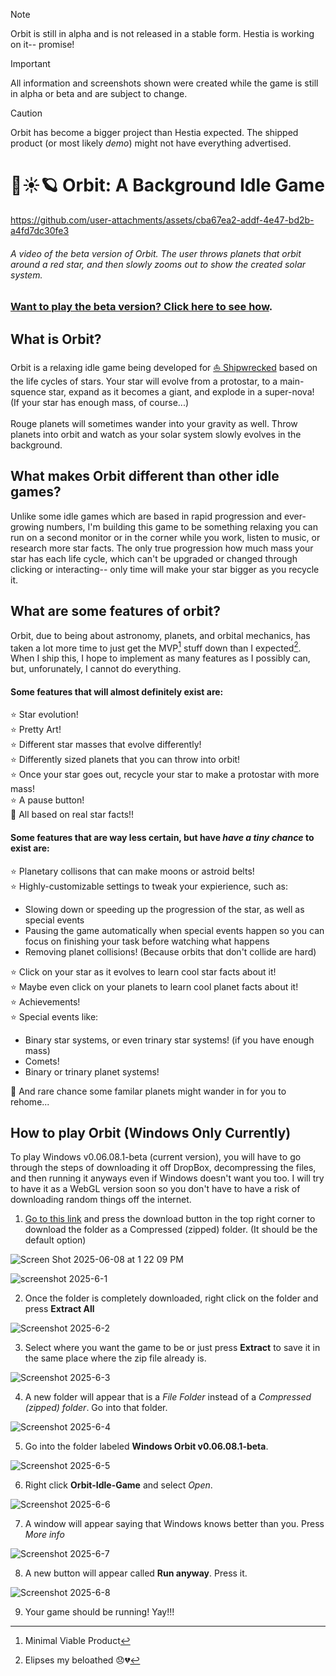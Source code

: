 > [!NOTE]
> Orbit is still in alpha and is not released in a stable form. Hestia is working on it-- promise!

> [!IMPORTANT]
> All information and screenshots shown were created while the game is still in alpha or beta and are subject to change.

> [!CAUTION]
> Orbit has become a bigger project than Hestia expected. The shipped product (or most likely *demo*) might not have everything advertised.

# 🌌☀️🪐 Orbit: A Background Idle Game


https://github.com/user-attachments/assets/cba67ea2-addf-4e47-bd2b-a4fd7dc30fe3


###### A video of the beta version of Orbit. The user throws planets that orbit around a red star, and then slowly zooms out to show the created solar system.

### [Want to play the beta version? Click here to see how](https://github.com/unsaltedkale/Orbit-Idle-Game/edit/main/README.md#how-to-play-orbit-windows-only-currently).

## What is Orbit?

Orbit is a relaxing idle game being developed for [⛵ Shipwrecked](https://shipwrecked.hackclub.com/) based on the life cycles of stars. Your star will evolve from a protostar, to a main-squence star, expand as it becomes a giant, and explode in a super-nova! (If your star has enough mass, of course...)\
\
Rouge planets will sometimes wander into your gravity as well. Throw planets into orbit and watch as your solar system slowly evolves in the background.

## What makes Orbit different than other idle games?

Unlike some idle games which are based in rapid progression and ever-growing numbers, I'm building this game to be something relaxing you can run on a second monitor or in the corner while you work, listen to music, or research more star facts. The only true progression how much mass your star has each life cycle, which can't be upgraded or changed through clicking or interacting-- only time will make your star bigger as you recycle it.   

## What are some features of orbit?

Orbit, due to being about astronomy, planets, and orbital mechanics, has taken a lot more time to just get the MVP[^1] stuff down than I expected[^2]. When I ship this, I hope to implement as many features as I possibly can, but, unforunately, I cannot do everything.

#### Some features that will almost definitely exist are:  
  
⭐ Star evolution!  
⭐ Pretty Art!  
⭐ Different star masses that evolve differently!  
⭐ Differently sized planets that you can throw into orbit!  
⭐ Once your star goes out, recycle your star to make a protostar with more mass!  
⭐ A pause button!  
🌟 All based on real star facts!!  

#### Some features that are way less certain, but have *have a tiny chance* to exist are:
⭐ Planetary collisons that can make moons or astroid belts!  
⭐ Highly-customizable settings to tweak your expierience, such as:  
* Slowing down or speeding up the progression of the star, as well as special events  
* Pausing the game automatically when special events happen so you can focus on finishing your task before watching what happens  
* Removing planet collisions! (Because orbits that don't collide are hard)

⭐ Click on your star as it evolves to learn cool star facts about it!  
⭐ Maybe even click on your planets to learn cool planet facts about it!  
⭐ Achievements!  
⭐ Special events like:  
* Binary star systems, or even trinary star systems! (if you have enough mass)  
* Comets!  
* Binary or trinary planet systems!

🌟 And rare chance some familar planets might wander in for you to rehome...  

## How to play Orbit (Windows Only Currently)

To play Windows v0.06.08.1-beta (current version), you will have to go through the steps of downloading it off DropBox, decompressing the files, and then running it anyways even if Windows doesn't want you too. I will try to have it as a WebGL version soon so you don't have to have a risk of downloading random things off the internet.

1. [Go to this link](https://www.dropbox.com/scl/fi/fu52twtodeq02c701odmi/Windows-Orbit-v0.06.08.1-beta.zip?rlkey=2h2igngb49p8g42vlr1tt7b1i&st=2mf1fpw5&dl=0) and press the download button in the top right corner to download the folder as a Compressed (zipped) folder. (It should be the default option)

![Screen Shot 2025-06-08 at 1 22 09 PM](https://github.com/user-attachments/assets/0a787ce1-4cab-485a-a77d-02801aeed47e)

![screenshot 2025-6-1](https://github.com/user-attachments/assets/e57bfe3a-4bd7-4bd8-8a35-671fcf873b5d)

2. Once the folder is completely downloaded, right click on the folder and press **Extract All**

![Screenshot 2025-6-2](https://github.com/user-attachments/assets/a9b46326-a50d-4b47-8d99-36665288c022)

3. Select where you want the game to be or just press **Extract** to save it in the same place where the zip file already is.

![Screenshot 2025-6-3](https://github.com/user-attachments/assets/fb5721e6-ae6b-4932-99fe-05288210cdfd)

4. A new folder will appear that is a _File Folder_ instead of a _Compressed (zipped) folder_. Go into that folder.

![Screenshot 2025-6-4](https://github.com/user-attachments/assets/615ad829-d2ea-4855-92e9-3306640394de)

5. Go into the folder labeled **Windows Orbit v0.06.08.1-beta**.

![Screenshot 2025-6-5](https://github.com/user-attachments/assets/8479e8a1-878a-484c-8df9-75a3c4ff34d4)

6. Right click **Orbit-Idle-Game** and select _Open_.

![Screenshot 2025-6-6](https://github.com/user-attachments/assets/43fd6d33-3f4c-42a4-8325-834ccbb424bf)

7. A window will appear saying that Windows knows better than you. Press _More info_

![Screenshot 2025-6-7](https://github.com/user-attachments/assets/b7020339-7ef5-4b23-bce1-9c9fba2556b5)

8. A new button will appear called **Run anyway**. Press it.

![Screenshot 2025-6-8](https://github.com/user-attachments/assets/2c2b71c7-4ffc-4069-a825-9cf48b1b04a0)

9. Your game should be running! Yay!!!


[^1]: Minimal Viable Product
[^2]: Elipses my beloathed 😞💔 
